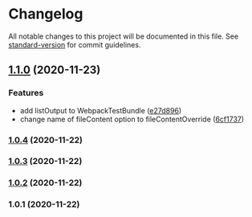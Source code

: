 # Changelog

All notable changes to this project will be documented in this file. See [standard-version](https://github.com/conventional-changelog/standard-version) for commit guidelines.

## [1.1.0](https://github.com/Calvin-LL/webpack-loader-test-util/compare/v1.0.4...v1.1.0) (2020-11-23)


### Features

* add listOutput to WebpackTestBundle ([e27d896](https://github.com/Calvin-LL/webpack-loader-test-util/commit/e27d896938917e06d70f93f8d67b47b63f4dcf60))
* change name of fileContent option to fileContentOverride ([6cf1737](https://github.com/Calvin-LL/webpack-loader-test-util/commit/6cf17370df96946110384864769e21ed7b505b1b))

### [1.0.4](https://github.com/Calvin-LL/webpack-loader-test-util/compare/v1.0.3...v1.0.4) (2020-11-22)

### [1.0.3](https://github.com/Calvin-LL/webpack-loader-test-util/compare/v1.0.2...v1.0.3) (2020-11-22)

### [1.0.2](https://github.com/Calvin-LL/webpack-loader-test-util/compare/v1.0.1...v1.0.2) (2020-11-22)

### 1.0.1 (2020-11-22)
